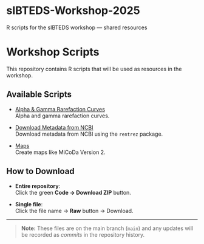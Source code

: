 # sIBTEDS-Workshop-2025
R scripts for the sIBTEDS workshop — shared resources

# Workshop Scripts

This repository contains R scripts that will be used as resources in the workshop.

## Available Scripts

- [Alpha & Gamma Rarefaction Curves](./Alfa%20&%20Gamma%20Rarefaction%20Curves/Alfa&GammaRarefactionCurves.R)  
  Alpha and gamma rarefaction curves.

- [Download Metadata from NCBI](./DownloadMetadataFromNCBI/ScriptRentrezPackage_EMP.R)  
  Download metadata from NCBI using the `rentrez` package.

- [Maps](./Maps/Maps_MiCoDaV2_2025.R)  
  Create maps like MiCoDa Version 2.

## How to Download

- **Entire repository**:  
  Click the green **Code → Download ZIP** button.
  
- **Single file**:  
  Click the file name → **Raw** button → Download.

---

> **Note:** These files are on the main branch (`main`) and any updates will be recorded as *commits* in the repository history.

